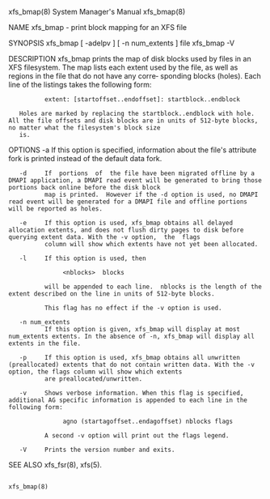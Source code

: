 xfs_bmap(8)                                                                       System Manager's Manual                                                                      xfs_bmap(8)

NAME
       xfs_bmap - print block mapping for an XFS file

SYNOPSIS
       xfs_bmap [ -adelpv ] [ -n num_extents ] file
       xfs_bmap -V

DESCRIPTION
       xfs_bmap  prints the map of disk blocks used by files in an XFS filesystem.  The map lists each extent used by the file, as well as regions in the file that do not have any corre‐
       sponding blocks (holes).  Each line of the listings takes the following form:

              extent: [startoffset..endoffset]: startblock..endblock

       Holes are marked by replacing the startblock..endblock with hole.  All the file offsets and disk blocks are in units of 512-byte blocks, no matter what the filesystem's block size
       is.

OPTIONS
       -a     If this option is specified, information about the file's attribute fork is printed instead of the default data fork.

       -d     If  portions  of  the file have been migrated offline by a DMAPI application, a DMAPI read event will be generated to bring those portions back online before the disk block
              map is printed.  However if the -d option is used, no DMAPI read event will be generated for a DMAPI file and offline portions will be reported as holes.

       -e     If this option is used, xfs_bmap obtains all delayed allocation extents, and does not flush dirty pages to disk before querying extent data. With the -v option,  the  flags
              column will show which extents have not yet been allocated.

       -l     If this option is used, then

                   <nblocks>  blocks

              will be appended to each line.  nblocks is the length of the extent described on the line in units of 512-byte blocks.

              This flag has no effect if the -v option is used.

       -n num_extents
              If this option is given, xfs_bmap will display at most num_extents extents. In the absence of -n, xfs_bmap will display all extents in the file.

       -p     If this option is used, xfs_bmap obtains all unwritten (preallocated) extents that do not contain written data. With the -v option, the flags column will show which extents
              are preallocated/unwritten.

       -v     Shows verbose information. When this flag is specified, additional AG specific information is appended to each line in the following form:

                   agno (startagoffset..endagoffset) nblocks flags

              A second -v option will print out the flags legend.

       -V     Prints the version number and exits.

SEE ALSO
       xfs_fsr(8), xfs(5).

                                                                                                                                                                               xfs_bmap(8)
